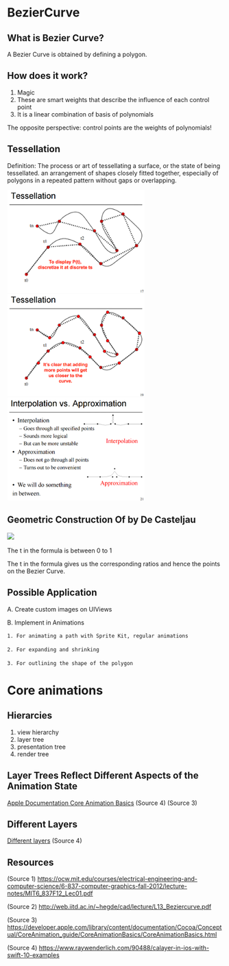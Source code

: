 # BezierCurve

## What is Bezier Curve?
A Bezier Curve is obtained by defining a polygon. 

## How does it work? 
1. Magic
2. These are smart weights that describe the influence of each control point
3. It is a linear combination of basis of polynomials
  
  The opposite perspective: control points are the weights of polynomials!

## Tessellation
Definition: The process or art of tessellating a surface, or the state of being tessellated.
an arrangement of shapes closely fitted together, especially of polygons in a repeated pattern without gaps or overlapping.

<img src="https://github.com/anama118118/BezierCurve/blob/master/Media/TessellationBeforeAddingPoints.png" width="320" />

<img src="https://github.com/anama118118/BezierCurve/blob/master/Media/TessellationAfterAddingPoints.png" width="320" />

<img src="https://github.com/anama118118/BezierCurve/blob/master/Media/InterpolationVSApproximation.png" width="320" />

## Geometric Construction Of by De Casteljau

<img src="https://upload.wikimedia.org/wikipedia/commons/d/db/B%C3%A9zier_3_big.gif" width="320" />

The t in the formula is between 0 to 1

The t in the formula gives us the corresponding ratios and hence the points on the Bezier Curve.

## Possible Application
A. Create custom images on UIViews

B. Implement in Animations 

    1. For animating a path with Sprite Kit, regular animations
    
    2. For expanding and shrinking
    
    3. For outlining the shape of the polygon
    
# Core animations

## Hierarcies
1. view hierarchy
2. layer tree
3. presentation tree
4. render tree

## Layer Trees Reflect Different Aspects of the Animation State

<a href="https://developer.apple.com/library/content/documentation/Cocoa/Conceptual/CoreAnimation_guide/CoreAnimationBasics/CoreAnimationBasics.html">Apple Documentation Core Animation Basics</a> (Source 4) (Source 3)

## Different Layers

<a href="https://www.raywenderlich.com/90488/calayer-in-ios-with-swift-10-examples">Different layers</a> (Source 4) 

## Resources

(Source 1) https://ocw.mit.edu/courses/electrical-engineering-and-computer-science/6-837-computer-graphics-fall-2012/lecture-notes/MIT6_837F12_Lec01.pdf

(Source 2) http://web.iitd.ac.in/~hegde/cad/lecture/L13_Beziercurve.pdf

(Source 3) https://developer.apple.com/library/content/documentation/Cocoa/Conceptual/CoreAnimation_guide/CoreAnimationBasics/CoreAnimationBasics.html

(Source 4) https://www.raywenderlich.com/90488/calayer-in-ios-with-swift-10-examples
